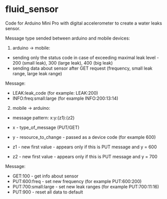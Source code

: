 # fluid_sensor
Code for Arduino Mini Pro with digital accelerometer to create a water leaks sensor.

Message type sended between arduino and mobile devices:
1. arduino -> mobile: 
 - sending only the status code in case of exceeding maximal leak  level - 200 (small leak), 300 (large leak), 400 (big leak)
 - sending data about sensor after GET request (frequency, small leak range, large leak range)

Message:
 - LEAK:leak_code (for example: LEAK:200)
 - INFO:freq:small:large (for example INFO:200:13:14)

2. mobile -> arduino:
 - message pattern: x:y:(z1):(z2)

 - x - type_of_message (PUT/GET) 
 - y - resource_to_change - passed as a device code (for example 600)
 - z1 - new first value - appears only if this is PUT message and y = 600
 - z2 - new first value - appears only if this is PUT message and y = 700

Message:
 - GET:100 - get info about sensor
 - PUT:600:freq - set new frequency (for example PUT:600:200)
 - PUT:700:small:large - set new leak ranges (for example PUT:700:11:16)
 - PUT:900 - reset all data to default



